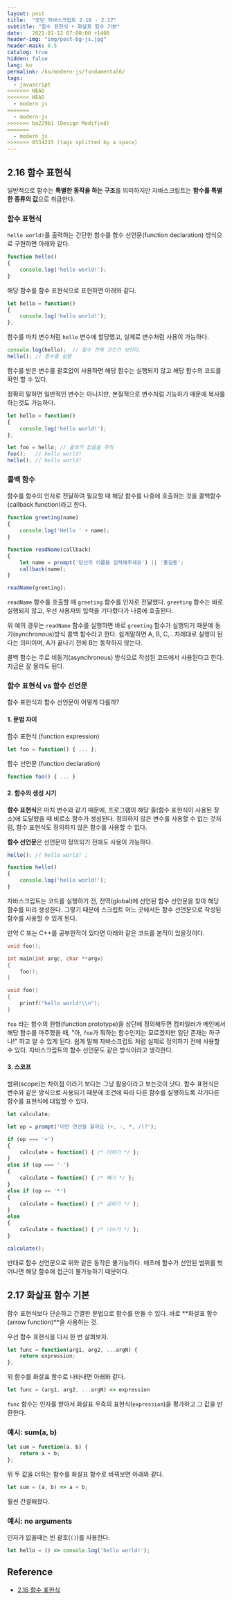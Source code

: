 ```yaml
---
layout: post
title:  "모던 자바스크립트 2.16 - 2.17"
subtitle: "함수 표현식 • 화살표 함수 기본"
date:   2021-01-12 07:00:00 +1400
header-img: "img/post-bg-js.jpg"
header-mask: 0.5
catalog: true
hidden: false
lang: ko
permalink: /ko/modern-js/fundamental6/
tags:
  - javascript
<<<<<<< HEAD
<<<<<<< HEAD
  - modern js 
=======
  - modern-js 
>>>>>>> ba229b1 (Design Modified)
=======
  - modern js 
>>>>>>> 8534215 (tags splitted by a space)
---
```


## 2.16 함수 표현식

일반적으로 함수는 **특별한 동작을 하는 구조**를 의미하지만 자바스크립트는 **함수를 특별한 종류의 값**으로 취급한다.

### 함수 표현식

`hello world!`를 출력하는 간단한 함수를 함수 선언문(function declaration) 방식으로 구현하면 아래와 같다.

```jsx
function hello() 
{
    console.log('hello world!');
}
```

해당 함수를 함수 표현식으로 표현하면 아래와 같다.

```jsx
let hello = function() 
{
    console.log('hello world!');
};
```

함수를 마치 변수처럼 `hello` 변수에 할당했고, 실제로 변수처럼 사용이 가능하다.

```jsx
console.log(hello);  // 함수 전체 코드가 보인다.
hello(); // 함수를 실행
```

함수를 받은 변수를 괄호없이 사용하면 해당 함수는 실행되지 않고 해당 함수의 코드를 확인 할 수 있다.

정확히 말하면 일반적인 변수는 아니지만, 본질적으로 변수처럼 기능하기 때문에 복사를 하는것도 가능하다.

```jsx
let hello = function() 
{
    console.log('hello world!');
};

let foo = hello; // 괄호가 없음을 주의
foo();   // hello world!
hello(); // hello world!
```

### 콜백 함수

함수를 함수의 인자로 전달하여 필요할 때 해당 함수를 나중에 호출하는 것을 콜백함수(callback function)라고 한다.

```jsx
function greeting(name) 
{
    console.log('Hello ' + name);
}

function readName(callback) 
{
    let name = prompt('당신의 이름을 입력해주세요') || '홍길동';
    callback(name);
}

readName(greeting);
```

`readName` 함수를 호출할 때 `greeting` 함수를 인자로 전달했다. `greeting` 함수는 바로 실행되지 않고, 우선 사용자의 입력을 기다렸다가 나중에 호출된다.

위 예의 경우는 `readName` 함수를 실행하면 바로 `greeting` 함수가 실행되기 때문에 동기(synchronous)방식 콜백 함수라고 한다. 쉽게말하면 A, B, C,.. 차례대로 실행이 된다는 의미이며, A가 끝나기 전에 B는 동작하지 않는다.

콜백 함수는 주로 비동기(asynchronous) 방식으로 작성된 코드에서 사용된다고 한다. 지금은 잘 몰라도 된다.

### 함수 표현식 vs 함수 선언문

함수 표현식과 함수 선언문이 어떻게 다를까?

#### 1. 문법 차이

함수 표현식 (function expression)

```jsx
let foo = function() { ... };
```

함수 선언문 (function declaration)

```jsx
function foo() { ... }
```

#### 2. 함수의 생성 시기

**함수 표현식**은 마치 변수와 같기 때문에, 프로그램이 해당 줄(함수 표현식이 사용된 장소)에 도달했을 때 비로소 함수가 생성된다. 정의하지 않은 변수를 사용할 수 없는 것처럼, 함수 표현식도 정의하지 않은 함수를 사용할 수 없다.

**함수 선언문**은 선언문이 정의되기 전에도 사용이 가능하다.

```jsx
hello(); // hello world! ;

function hello() 
{
    console.log('hello world!');
}
```

자바스크립트는 코드를 실행하기 전, 전역(global)에 선언된 함수 선언문을 찾아 해당 함수를 미리 생성한다. 그렇기 때문에 스크립트 어느 곳에서든 함수 선언문으로 작성된 함수를 사용할 수 있게 된다.

만약 C 또는 C++를 공부한적이 있다면 아래와 같은 코드를 본적이 있을것이다.

```c
void foo();

int main(int argc, char **argv) 
{
    foo();
}

void foo() 
{
    printf("hello world!\\n");
}
```

`foo` 라는 함수의 원형(function prototype)을 상단에 정의해두면 컴파일러가 메인에서 해당 함수를 마주했을 때, "아, `foo`가 뭐하는 함수인지는 모르겠지만 일단 존재는 하구나!" 하고 알 수 있게 된다. 쉽게 말해 자바스크립트 처럼 실제로 정의하기 전에 사용할 수 있다. 자바스크립트의 함수 선언문도 같은 방식이라고 생각한다.

#### 3. 스코프

범위(scope)는 차이점 이라기 보다는 그냥 활용이라고 보는것이 낫다. 함수 표현식은 변수와 같은 방식으로 사용되기 때문에 조건에 따라 다른 함수를 실행하도록 각기다른 함수를 표현식에 대입할 수 있다.

```jsx
let calculate;

let op = prompt('어떤 연산을 할까요 (+, -, *, /)?');

if (op === '+') 
{
    calculate = function() { /* 더하기 */ };
}
else if (op === '-')
{
    calculate = function() { /* 빼기 */ };
}
else if (op == '*')
{
    calculate = function() { /* 곱하기 */ };
}
else
{
    calculate = function() { /* 나누기 */ };
}

calculate();
```

반대로 함수 선언문으로 위와 같은 동작은 불가능하다. 애초에 함수가 선언된 범위를 벗어나면 해당 함수에 접근이 불가능하기 때문이다.


## 2.17 화살표 함수 기본

함수 표현식보다 단순하고 간결한 문법으로 함수를 만들 수 있다. 바로 \*\*화살표 함수(arrow function)\*\*을 사용하는 것.

우선 함수 표현식을 다시 한 번 살펴보자.

```jsx
let func = function(arg1, arg2, ...argN) {
    return expression;
};
```

위 함수를 화살표 함수로 나타내면 아래와 같다.

```jsx
let func = (arg1, arg2, ...argN) => expression
```

`func` 함수는 인자를 받아서 화살표 우측의 표현식(`expression`)을 평가하고 그 값을 반환한다.

### 예시: sum(a, b)

```jsx
let sum = function(a, b) {
    return a + b;
};
```

위 두 값을 더하는 함수를 화살표 함수로 바꿔보면 아래와 같다.

```jsx
let sum = (a, b) => a + b;
```

훨씬 간결해졌다.

### 예시: no arguments

인자가 없을때는 빈 괄호(`()`)를 사용한다.

```jsx
let hello = () => console.log('hello world!');
```

## Reference
- [2.16 함수 표현식](https://ko.javascript.info/function-expressions)